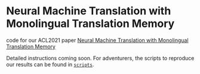 # Neural Machine Translation with Monolingual Translation Memory

code for our ACL2021 paper
[Neural Machine Translation with Monolingual Translation Memory](https://arxiv.org/pdf/2105.11269.pdf)

Detailed instructions coming soon. For adventurers, the scripts to reproduce our results can be found in [`scripts`](https://github.com/jcyk/copyisallyouneed/tree/master/scripts).